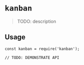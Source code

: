 # `kanban`

> TODO: description

## Usage

```
const kanban = require('kanban');

// TODO: DEMONSTRATE API
```
